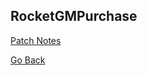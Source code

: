 ## RocketGMPurchase

[Patch Notes](./patchnotes.md)

<a href="javascript:history.back()">Go Back</a>